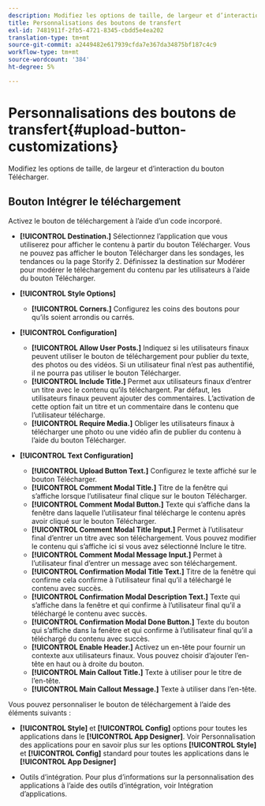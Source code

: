 ```yaml
---
description: Modifiez les options de taille, de largeur et d’interaction du bouton Télécharger.
title: Personnalisations des boutons de transfert
exl-id: 7481911f-2fb5-4721-8345-cbdd5e4ea202
translation-type: tm+mt
source-git-commit: a2449482e617939cfda7e367da34875bf187c4c9
workflow-type: tm+mt
source-wordcount: '384'
ht-degree: 5%

---
```


# Personnalisations des boutons de transfert{#upload-button-customizations}

Modifiez les options de taille, de largeur et d’interaction du bouton Télécharger.

## Bouton Intégrer le téléchargement

Activez le bouton de téléchargement à l’aide d’un code incorporé.

* **[!UICONTROL Destination.]** Sélectionnez l’application que vous utiliserez pour afficher le contenu à partir du bouton Télécharger. Vous ne pouvez pas afficher le bouton Télécharger dans les sondages, les tendances ou la page Storify 2. Définissez la destination sur Modérer pour modérer le téléchargement du contenu par les utilisateurs à l’aide du bouton Télécharger.
* **[!UICONTROL Style Options]**

   * **[!UICONTROL Corners.]** Configurez les coins des boutons pour qu’ils soient arrondis ou carrés.

* **[!UICONTROL Configuration]**

   * **[!UICONTROL Allow User Posts.]** Indiquez si les utilisateurs finaux peuvent utiliser le bouton de téléchargement pour publier du texte, des photos ou des vidéos. Si un utilisateur final n’est pas authentifié, il ne pourra pas utiliser le bouton Télécharger.
   * **[!UICONTROL Include Title.]** Permet aux utilisateurs finaux d’entrer un titre avec le contenu qu’ils téléchargent. Par défaut, les utilisateurs finaux peuvent ajouter des commentaires. L’activation de cette option fait un titre et un commentaire dans le contenu que l’utilisateur télécharge.
   * **[!UICONTROL Require Media.]** Obliger les utilisateurs finaux à télécharger une photo ou une vidéo afin de publier du contenu à l’aide du bouton Télécharger.

* **[!UICONTROL Text Configuration]**

   * **[!UICONTROL Upload Button Text.]** Configurez le texte affiché sur le bouton Télécharger.
   * **[!UICONTROL Comment Modal Title.]** Titre de la fenêtre qui s’affiche lorsque l’utilisateur final clique sur le bouton Télécharger.
   * **[!UICONTROL Comment Modal Button.]** Texte qui s’affiche dans la fenêtre dans laquelle l’utilisateur final télécharge le contenu après avoir cliqué sur le bouton Télécharger.
   * **[!UICONTROL Comment Modal Title Input.]** Permet à l’utilisateur final d’entrer un titre avec son téléchargement. Vous pouvez modifier le contenu qui s’affiche ici si vous avez sélectionné Inclure le titre.
   * **[!UICONTROL Comment Modal Message Input.]** Permet à l’utilisateur final d’entrer un message avec son téléchargement.
   * **[!UICONTROL Confirmation Modal Title Text.]** Titre de la fenêtre qui confirme cela confirme à l’utilisateur final qu’il a téléchargé le contenu avec succès.
   * **[!UICONTROL Confirmation Modal Description Text.]** Texte qui s’affiche dans la fenêtre et qui confirme à l’utilisateur final qu’il a téléchargé le contenu avec succès.
   * **[!UICONTROL Confirmation Modal Done Button.]** Texte du bouton qui s’affiche dans la fenêtre et qui confirme à l’utilisateur final qu’il a téléchargé du contenu avec succès.
   * **[!UICONTROL Enable Header.]** Activez un en-tête pour fournir un contexte aux utilisateurs finaux. Vous pouvez choisir d’ajouter l’en-tête en haut ou à droite du bouton.
   * **[!UICONTROL Main Callout Title.]** Texte à utiliser pour le titre de l’en-tête.
   * **[!UICONTROL Main Callout Message.]** Texte à utiliser dans l’en-tête.

Vous pouvez personnaliser le bouton de téléchargement à l’aide des éléments suivants :

* **[!UICONTROL Style]** et  **[!UICONTROL Config]** options pour toutes les applications dans le  **[!UICONTROL App Designer]**. Voir Personnalisation des applications pour en savoir plus sur les options **[!UICONTROL Style]** et **[!UICONTROL Config]** standard pour toutes les applications dans le **[!UICONTROL App Designer]**

* Outils d’intégration. Pour plus d’informations sur la personnalisation des applications à l’aide des outils d’intégration, voir Intégration d’applications.
